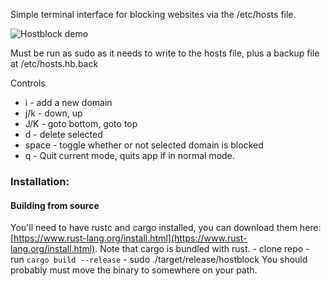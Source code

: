 Simple terminal interface for blocking websites via the /etc/hosts file.

![Hostblock demo](http://curtis.io/img/hostblock-cropped.gif "Hostblock Demo")

Must be run as sudo as it needs to write to the hosts file, plus a backup
file at /etc/hosts.hb.back

Controls
  - i 		- add a new domain
  - j/k 	- down, up
  - J/K 	- goto bottom, goto top
  - d 		- delete selected
  - space - toggle whether or not selected domain is blocked
  - q     - Quit current mode, quits app if in normal mode.

### Installation:

#### Building from source
  You'll need to have rustc and cargo installed, you can download them here:
    [https://www.rust-lang.org/install.html](https://www.rust-lang.org/install.html).
    Note that cargo is bundled with rust.
	- clone repo
	- run `cargo build --release`
	- sudo ./target/release/hostblock
  You should probably must move the binary to somewhere on your path.

